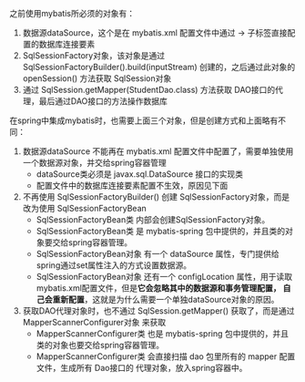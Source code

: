 
之前使用mybatis所必须的对象有：
1. 数据源dataSource，这个是在 mybatis.xml 配置文件中通过 <environment> -> <dataSource> 子标签直接配置的数据库连接要素
2. SqlSessionFactory对象，该对象是通过 SqlSessionFactoryBuilder().build(inputStream) 创建的，之后通过此对象的 openSession() 
   方法获取 SqlSession对象
3. 通过 SqlSession.getMapper(StudentDao.class) 方法获取 DAO接口的代理，最后通过DAO接口的方法操作数据库

在spring中集成mybatis时，也需要上面三个对象，但是创建方式和上面略有不同：
1. 数据源dataSource 不能再在 mybatis.xml 配置文件中配置了，需要单独使用一个数据源对象，并交给spring容器管理
   + dataSource类必须是 javax.sql.DataSource 接口的实现类
   + 配置文件中的数据库连接要素配置不生效，原因见下面
2. 不再使用 SqlSessionFactoryBuilder() 创建 SqlSessionFactory对象，而是改为使用 SqlSessionFactoryBean
   + SqlSessionFactoryBean类 内部会创建SqlSessionFactory对象。
   + SqlSessionFactoryBean类 是 mybatis-spring 包中提供的，并且类的对象要交给spring容器管理。
   + SqlSessionFactoryBean对象 有一个 dataSource 属性，专门提供给spring通过set属性注入的方式设置数据源。
   + SqlSessionFactoryBean对象 还有一个 configLocation 属性，用于读取mybatis.xml配置文件，但是**它会忽略其中的数据源和事务管理配置，
     自己会重新配置**，这就是为什么需要一个单独dataSource对象的原因。
3. 获取DAO代理对象时，也不通过 SqlSession.getMapper() 获取了，而是通过 MapperScannerConfigurer对象 来获取
   + MapperScannerConfigurer类 也是 mybatis-spring 包中提供的，并且类的对象也要交给spring容器管理。
   + MapperScannerConfigurer类 会直接扫描 dao 包里所有的 mapper 配置文件，生成所有 Dao接口的 代理对象，放入spring容器中。